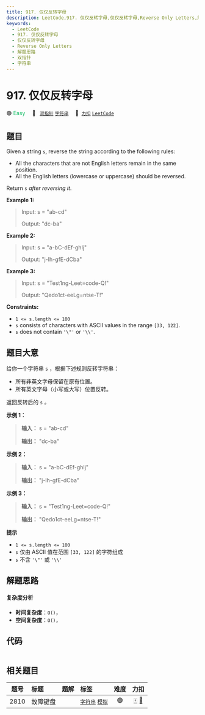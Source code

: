 ```yaml
---
title: 917. 仅仅反转字母
description: LeetCode,917. 仅仅反转字母,仅仅反转字母,Reverse Only Letters,解题思路,双指针,字符串
keywords:
  - LeetCode
  - 917. 仅仅反转字母
  - 仅仅反转字母
  - Reverse Only Letters
  - 解题思路
  - 双指针
  - 字符串
---
```


# 917. 仅仅反转字母

🟢 <font color=#15bd66>Easy</font>&emsp; 🔖&ensp; [`双指针`](/tag/two-pointers.md) [`字符串`](/tag/string.md)&emsp; 🔗&ensp;[`力扣`](https://leetcode.cn/problems/reverse-only-letters) [`LeetCode`](https://leetcode.com/problems/reverse-only-letters)

## 题目

Given a string `s`, reverse the string according to the following rules:

  * All the characters that are not English letters remain in the same position.
  * All the English letters (lowercase or uppercase) should be reversed.

Return `s` _after reversing it_.



**Example 1:**

> Input: s = "ab-cd"
> 
> Output: "dc-ba"

**Example 2:**

> Input: s = "a-bC-dEf-ghIj"
> 
> Output: "j-Ih-gfE-dCba"

**Example 3:**

> Input: s = "Test1ng-Leet=code-Q!"
> 
> Output: "Qedo1ct-eeLg=ntse-T!"

**Constraints:**

  * `1 <= s.length <= 100`
  * `s` consists of characters with ASCII values in the range `[33, 122]`.
  * `s` does not contain `'\"'` or `'\\'`.


## 题目大意

给你一个字符串 `s` ，根据下述规则反转字符串：

  * 所有非英文字母保留在原有位置。
  * 所有英文字母（小写或大写）位置反转。

返回反转后的 `s` _。_



**示例 1：**

> 
> 
> 
> 
> 
> **输入：** s = "ab-cd"
> 
> **输出：** "dc-ba"
> 
> 

**示例 2：**

> 
> 
> 
> 
> 
> **输入：** s = "a-bC-dEf-ghIj"
> 
> **输出：** "j-Ih-gfE-dCba"
> 
> 

**示例 3：**

> 
> 
> 
> 
> 
> **输入：** s = "Test1ng-Leet=code-Q!"
> 
> **输出：** "Qedo1ct-eeLg=ntse-T!"
> 
> 



**提示**

  * `1 <= s.length <= 100`
  * `s` 仅由 ASCII 值在范围 `[33, 122]` 的字符组成
  * `s` 不含 `'\"'` 或 `'\\'`


## 解题思路

#### 复杂度分析

- **时间复杂度**：`O()`，
- **空间复杂度**：`O()`，

## 代码

```javascript

```

## 相关题目

<!-- prettier-ignore -->
| 题号 | 标题 | 题解 | 标签 | 难度 | 力扣 |
| :------: | :------ | :------: | :------ | :------: | :------: |
| 2810 | 故障键盘 |  |  [`字符串`](/tag/string.md) [`模拟`](/tag/simulation.md) | 🟢 | [🀄️](https://leetcode.cn/problems/faulty-keyboard) [🔗](https://leetcode.com/problems/faulty-keyboard) |